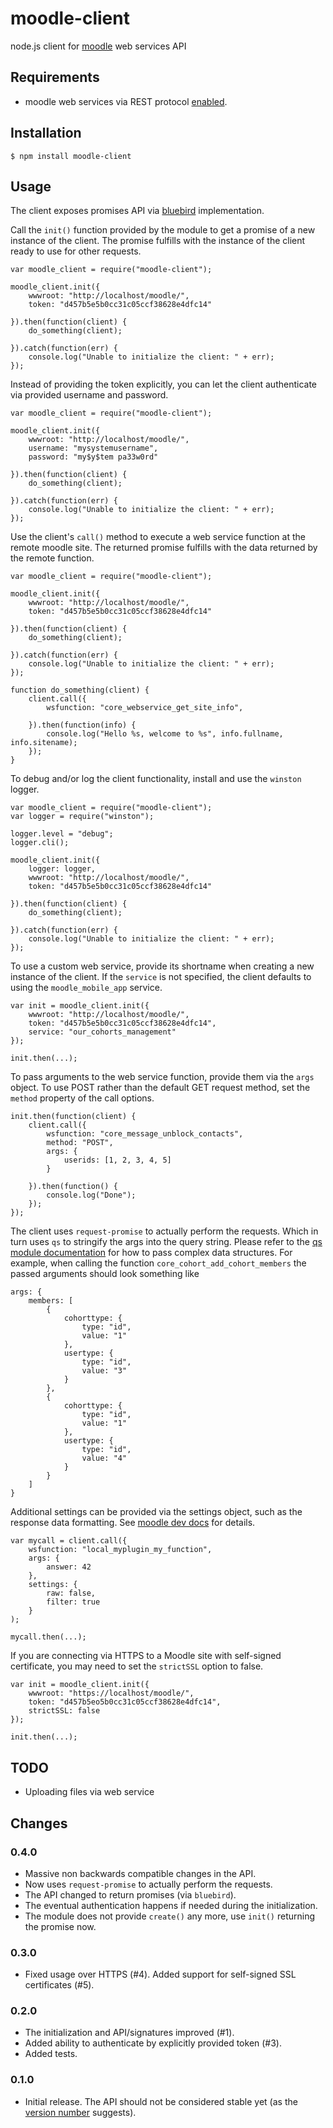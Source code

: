 moodle-client
=============

node.js client for [moodle](https://moodle.org/) web services API

## Requirements

* moodle web services via REST protocol
  [enabled](https://docs.moodle.org/en/Using_web_services).

## Installation

    $ npm install moodle-client

## Usage

The client exposes promises API via [bluebird](http://bluebirdjs.com/)
implementation.

Call the `init()` function provided by the module to get a promise of a new
instance of the client. The promise fulfills with the instance of the client
ready to use for other requests.

    var moodle_client = require("moodle-client");

    moodle_client.init({
        wwwroot: "http://localhost/moodle/",
        token: "d457b5e5b0cc31c05ccf38628e4dfc14"

    }).then(function(client) {
        do_something(client);

    }).catch(function(err) {
        console.log("Unable to initialize the client: " + err);
    });

Instead of providing the token explicitly, you can let the client authenticate
via provided username and password.

    var moodle_client = require("moodle-client");

    moodle_client.init({
        wwwroot: "http://localhost/moodle/",
        username: "mysystemusername",
        password: "my$y$tem pa33w0rd"

    }).then(function(client) {
        do_something(client);

    }).catch(function(err) {
        console.log("Unable to initialize the client: " + err);
    });

Use the client's `call()` method to execute a web service function at the
remote moodle site. The returned promise fulfills with the data returned by the
remote function.

    var moodle_client = require("moodle-client");

    moodle_client.init({
        wwwroot: "http://localhost/moodle/",
        token: "d457b5e5b0cc31c05ccf38628e4dfc14"

    }).then(function(client) {
        do_something(client);

    }).catch(function(err) {
        console.log("Unable to initialize the client: " + err);
    });

    function do_something(client) {
        client.call({
            wsfunction: "core_webservice_get_site_info",

        }).then(function(info) {
            console.log("Hello %s, welcome to %s", info.fullname, info.sitename);
        });
    }

To debug and/or log the client functionality, install and use the `winston`
logger.

    var moodle_client = require("moodle-client");
    var logger = require("winston");

    logger.level = "debug";
    logger.cli();

    moodle_client.init({
        logger: logger,
        wwwroot: "http://localhost/moodle/",
        token: "d457b5e5b0cc31c05ccf38628e4dfc14"

    }).then(function(client) {
        do_something(client);

    }).catch(function(err) {
        console.log("Unable to initialize the client: " + err);
    });

To use a custom web service, provide its shortname when creating a new instance
of the client. If the `service` is not specified, the client defaults to using
the `moodle_mobile_app` service.

    var init = moodle_client.init({
        wwwroot: "http://localhost/moodle/",
        token: "d457b5e5b0cc31c05ccf38628e4dfc14",
        service: "our_cohorts_management"
    });

    init.then(...);

To pass arguments to the web service function, provide them via the `args`
object. To use POST rather than the default GET request method, set the
`method` property of the call options.

    init.then(function(client) {
        client.call({
            wsfunction: "core_message_unblock_contacts",
            method: "POST",
            args: {
                userids: [1, 2, 3, 4, 5]
            }

        }).then(function() {
            console.log("Done");
        });
    });

The client uses `request-promise` to actually perform the requests. Which in
turn uses `qs` to stringify the args into the query string. Please refer to the
[qs module documentation](https://github.com/hapijs/qs#stringifying) for how to
pass complex data structures. For example, when calling the function
`core_cohort_add_cohort_members` the passed arguments should look something like

    args: {
        members: [
            {
                cohorttype: {
                    type: "id",
                    value: "1"
                },
                usertype: {
                    type: "id",
                    value: "3"
                }
            },
            {
                cohorttype: {
                    type: "id",
                    value: "1"
                },
                usertype: {
                    type: "id",
                    value: "4"
                }
            }
        ]
    }

Additional settings can be provided via the settings object, such as the
response data formatting. See [moodle dev
docs](https://docs.moodle.org/dev/Creating_a_web_service_client#Text_formats)
for details.

    var mycall = client.call({
        wsfunction: "local_myplugin_my_function",
        args: {
            answer: 42
        },
        settings: {
            raw: false,
            filter: true
        }
    );

    mycall.then(...);

If you are connecting via HTTPS to a Moodle site with self-signed certificate,
you may need to set the `strictSSL` option to false.

    var init = moodle_client.init({
        wwwroot: "https://localhost/moodle/",
        token: "d457b5eo5b0cc31c05ccf38628e4dfc14",
        strictSSL: false
    });

    init.then(...);

## TODO

* Uploading files via web service

## Changes

### 0.4.0

* Massive non backwards compatible changes in the API.
* Now uses `request-promise` to actually perform the requests.
* The API changed to return promises (via `bluebird`).
* The eventual authentication happens if needed during the initialization.
* The module does not provide `create()` any more, use `init()` returning the promise now.

### 0.3.0

* Fixed usage over HTTPS (#4). Added support for self-signed SSL certificates (#5).

### 0.2.0

* The initialization and API/signatures improved (#1).
* Added ability to authenticate by explicitly provided token (#3).
* Added tests.

### 0.1.0

* Initial release. The API should not be considered stable yet (as the [version
  number](http://semver.org/) suggests).
